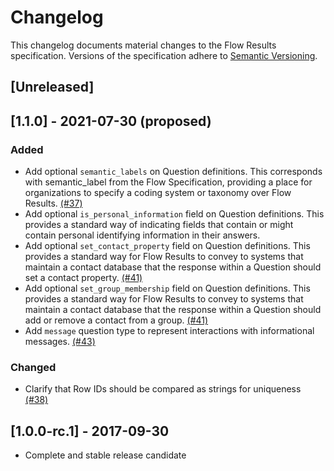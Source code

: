 # Changelog

This changelog documents material changes to the Flow Results specification. Versions of the specification adhere to [Semantic Versioning](https://semver.org/spec/v2.0.0.html).

## \[Unreleased]

## \[1.1.0] - 2021-07-30 (proposed)

### Added

* Add optional `semantic_labels` on Question definitions. This corresponds with semantic\_label from the Flow Specification, providing a place for organizations to specify a coding system or taxonomy over Flow Results. [(#37)](https://github.com/FLOIP/flow-results/issues/37)
* Add optional `is_personal_information` field on Question definitions. This provides a standard way of indicating fields that contain or might contain personal identifying information in their answers.
* Add optional `set_contact_property` field on Question definitions. This provides a standard way for Flow Results to convey to systems that maintain a contact database that the response within a Question should set a contact property. [(#41)](https://github.com/FLOIP/flow-results/issues/41)
* Add optional `set_group_membership` field on Question definitions. This provides a standard way for Flow Results to convey to systems that maintain a contact database that the response within a Question should add or remove a contact from a group. [(#41)](https://github.com/FLOIP/flow-results/issues/41)
* Add `message` question type to represent interactions with informational messages. [(#43)](https://github.com/FLOIP/flow-results/issues/43)

### Changed

* Clarify that Row IDs should be compared as strings for uniqueness [(#38)](https://github.com/FLOIP/flow-results/issues/38)

## \[1.0.0-rc.1] - 2017-09-30

* Complete and stable release candidate
